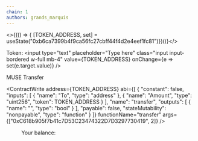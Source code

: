 ```yaml
---
chain: 1
authors: grands_marquis
---
```


<>{(() => { [TOKEN_ADDRESS, set] = useState("0xb6ca7399b4f9ca56fc27cbff44f4d2e4eef1fc81")})()}</>

Token:
  <input type="text" placeholder="Type here" class="input input-bordered w-full mb-4" value={TOKEN_ADDRESS}
                                            onChange={e => set(e.target.value)} />

<div class="bg-pink-100 p-10">
<div class="m-20">

<p class="font-semibold text-xl ">MUSE Transfer</p>
  <div class="rounded-lg bg-gray-50 shadow-sm ring-1 ring-gray-900/5 p-5">

<ContractWrite 
    address={TOKEN_ADDRESS}
    abi={[
        {
        "constant": false,
        "inputs": [
            {
                "name": "To",
                "type": "address"
            },
            {
                "name": "Amount",
                "type": "uint256",
                "token": TOKEN_ADDRESS
            }
        ],
        "name": "transfer",
        "outputs": [
            {
                "name": "",
                "type": "bool"
            }
        ],
        "payable": false,
        "stateMutability": "nonpayable",
        "type": "function"
        }
    ]}
    functionName="transfer"
    args={["0xC618b905f7b41c7D53C23474322D7D3297730419", 2]}
/>
<div class="mt-6 flex w-full flex-none gap-x-4 border-t border-gray-900/5 px-6 pt-6">
        <dd class="text-sm font-light text-gray-400">Your balance:</dd>
        <dd class="text-sm font-medium leading-6 text-gray-900"><TokenBalance 
    address={userAddress} token={TOKEN_ADDRESS}/></dd>
      </div>
</div>

</div>
</div>

